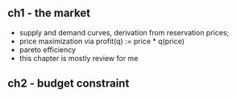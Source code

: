 ## ch1 - the market
* supply and demand curves, derivation from reservation prices;
* price maximization via profit(q) := price * q(price)
* pareto efficiency
* this chapter is mostly review for me

## ch2 - budget constraint
